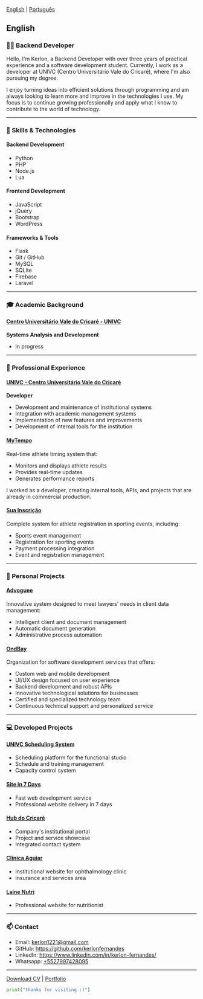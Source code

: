 [English](./?lang=en) | [Português](./?lang=pt)

<a name="english"></a>
## English

### 👨‍💻 Backend Developer

Hello, I'm Kerlon, a Backend Developer with over three years of practical experience and a software development student. Currently, I work as a developer at UNIVC (Centro Universitário Vale do Cricaré), where I'm also pursuing my degree.

I enjoy turning ideas into efficient solutions through programming and am always looking to learn more and improve in the technologies I use. My focus is to continue growing professionally and apply what I know to contribute to the world of technology.

---

### 🚀 Skills & Technologies

#### Backend Development
- Python
- PHP
- Node.js
- Lua

#### Frontend Development
- JavaScript
- jQuery
- Bootstrap
- WordPress

#### Frameworks & Tools
- Flask
- Git / GitHub
- MySQL
- SQLite
- Firebase
- Laravel

---

### 🎓 Academic Background

#### <a href="https://univc.com.br" target="_blank">Centro Universitário Vale do Cricaré - UNIVC</a>
**Systems Analysis and Development**
- In progress

---

### 💼 Professional Experience

#### <a href="https://univc.com.br" target="_blank">UNIVC - Centro Universitário Vale do Cricaré</a>
**Developer**
- Development and maintenance of institutional systems
- Integration with academic management systems
- Implementation of new features and improvements
- Development of internal tools for the institution

#### <a href="https://mytempo.esp.br" target="_blank">MyTempo</a>
Real-time athlete timing system that:
- Monitors and displays athlete results
- Provides real-time updates
- Generates performance reports

I worked as a developer, creating internal tools, APIs, and projects that are already in commercial production.

#### <a href="https://suainscricao.com" target="_blank">Sua Inscrição</a>
Complete system for athlete registration in sporting events, including:
- Sports event management
- Registration for sporting events
- Payment processing integration
- Event and registration management

---

### 🚀 Personal Projects

#### <a href="https://advoguee.com" target="_blank">Advoguee</a>
Innovative system designed to meet lawyers' needs in client data management:
- Intelligent client and document management
- Automatic document generation
- Administrative process automation

#### <a href="https://ondbay.com" target="_blank">OndBay</a>
Organization for software development services that offers:
- Custom web and mobile development
- UI/UX design focused on user experience
- Backend development and robust APIs
- Innovative technological solutions for businesses
- Certified and specialized technology team
- Continuous technical support and personalized service

---

### 💻 Developed Projects

#### <a href="https://agendamento.hubdocricare.com.br" target="_blank">UNIVC Scheduling System</a>
- Scheduling platform for the functional studio
- Schedule and training management
- Capacity control system

#### <a href="https://siteem7.hubdocricare.com.br" target="_blank">Site in 7 Days</a>
- Fast web development service
- Professional website delivery in 7 days

#### <a href="https://hubdocricare.com.br" target="_blank">Hub do Cricaré</a>
- Company's institutional portal
- Project and service showcase
- Integrated contact system

#### <a href="https://aguiar.hubdocricare.com.br" target="_blank">Clínica Aguiar</a>
- Institutional website for ophthalmology clinic
- Insurance and services area

#### <a href="https://lainenutri.com.br" target="_blank">Laíne Nutri</a>
- Professional website for nutritionist

---

### 📫 Contact
- Email: <a href="mailto:kerlon1221@gmail.com">kerlon1221@gmail.com</a>
- GitHub: <a href="https://github.com/kerlonfernandes" target="_blank">https://github.com/kerlonfernandes</a>
- LinkedIn: <a href="https://www.linkedin.com/in/kerlon-fernandes/" target="_blank">https://www.linkedin.com/in/kerlon-fernandes/</a>
- Whatsapp: <a href="https://wa.me/+5527997428095" target="_blank">+5527997428095</a>

---

[Download CV](https://kerlon.com.br/assets/resumes/resume_en.pdf) | <a href="https://kerlon.com.br/portifolio" target="_blank">Portfolio</a>

```python
print("thanks for visiting :)")
```
